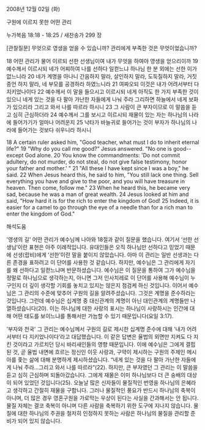 2008년 12월 02일 (화)

구원에 이르지 못한 어떤 관리



누가복음 18:18 - 18:25 / 새찬송가 299 장


[관찰질문]
무엇으로 영생을 얻을 수 있습니까? 
관리에게 부족한 것은 무엇이었습니까?

18 어떤 관리가 물어 이르되 선한 선생님이여 내가 무엇을 하여야 영생을 얻으리이까 
19 예수께서 이르시되 네가 어찌하여 나를 선하다 일컫느냐 하나님 한 분 외에는 선한 이가 없느니라 
20 네가 계명을 아나니 간음하지 말라, 살인하지 말라, 도둑질하지 말라, 거짓 증언 하지 말라, 네 부모를 공경하라 하였느니라 
21 여짜오되 이것은 내가 어려서부터 다 지키었나이다 
22 예수께서 이 말을 들으시고 이르시되 네게 아직도 한 가지 부족한 것이 있으니 네게 있는 것을 다 팔아 가난한 자들에게 나눠 주라 그리하면 하늘에서 네게 보화가 있으리라 그리고 와서 나를 따르라 하시니 
23 그 사람이 큰 부자이므로 이 말씀을 듣고 심히 근심하더라 
24 예수께서 그를 보시고 이르시되 재물이 있는 자는 하나님의 나라에 들어가기가 얼마나 어려운지 
25 낙타가 바늘귀로 들어가는 것이 부자가 하나님의 나라에 들어가는 것보다 쉬우니라 하시니 

18 A certain ruler asked him, "Good teacher, what must I do to inherit eternal life?" 
19 "Why do you call me good?" Jesus answered. "No one is good-- except God alone. 
20 You know the commandments: 'Do not commit adultery, do not murder, do not steal, do not give false testimony, honor your father and mother.' " 
21 "All these I have kept since I was a boy," he said. 
22 When Jesus heard this, he said to him, "You still lack one thing. Sell everything you have and give to the poor, and you will have treasure in heaven. Then come, follow me." 
23 When he heard this, he became very sad, because he was a man of great wealth. 
24 Jesus looked at him and said, "How hard it is for the rich to enter the kingdom of God! 
25 Indeed, it is easier for a camel to go through the eye of a needle than for a rich man to enter the kingdom of God."

해석도움





'영생의 길'
 어떤 관리가 예수님께 나아와 18절과 같이 질문을 했습니다. 여기서 ‘선한 선생님’이란 표현은 아주 이례적입니다. 유대인들은 오직 하나님만 선하다고 믿었기 때문에 선생(랍비)에게 ‘선한’이란 말을 붙이지 않았습니다. 아마 이 관리는 일반 선생과는 다른 존경을 표하려고 이 단어를 사용한 것 같습니다. 하지만, 예수님은 그 관리에게 자기를 왜 선하다고 일컫느냐며 반문하셨습니다. 예수님은 이 질문을 통하여 그가 예수님을 정말로 하나님으로 생각하는지, 아니면 그저 인사치레로 이 단어를 사용해 예수님이 누구인지 더 깊이 생각할 기회를 놓치고 있지는 않은지 점검케 하신 것입니다. 이어서 예수님은 그 관리의 수준에 맞추어 구원의 길을 알려주셨습니다. 그것은 계명을 준수하라는 것입니다. 그런데 예수님은 십계명 중 대신관계의 계명이 아닌 대인관계의 계명들만 나열하셨습니다(20). 이는 하나님께 대한 사랑의 표시는 하나님이 사랑하시는 인간에 대해 어떤 태도를 보이느냐를 통해서만 가늠할 수 있기 때문입니다(요일 3:17). 

'부자와 천국'
 그 관리는 예수님께서 구원의 길로 제시한 십계명 준수에 대해 ‘내가 어려서부터 다 지키었나이다’라고 대답했습니다. 이 같은 답변은 율법의 외면만 지켜도 다 지킨 것이라고 가르치던 당시 바리새인들의 영향 때문입니다. 이에 예수님은 그에게 결핍된 것, 곧 율법 내면에 흐르는 정신인 이웃 사랑과, 구약이 제시하는 구원의 주제인 메시아를 좇는 삶에 대해 분명하게 제시하셨습니다. “네게 있는 것을 다 팔아 가난한 자들에게 나눠 주라…그리고 와서 나를 따르라”(22). 하지만, 큰 부자였던 그 관리는 이 말씀을 듣고 심히 근심하며 되돌아갔습니다. 그에게 재물은 이미 하나님보다 더 큰 숭배의 대상이 되어 있었던 것입니다(25). 오늘날 많은 신자들이 물질적인 번영을 하나님의 은혜라고 생각하고 간절히 재물을 구합니다. 그러나 물질적인 풍요가 반드시 하나님의 축복이 아니며, 더 많은 경우 영혼구원을 가로막는 우상이 된다는 사실을 간과해서는 안 됩니다. 물질 자체는 결코 축복이 아니며 다른 사람을 축복하기 위한 도구에 지나지 않습니다. 물질에 대한 하나님의 주권을 철저히 인정하지 못하는 사람은 하나님의 물질을 관리할 준비가 되어 있지 않습니다.
